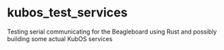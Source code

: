 # kubos_test_services
Testing serial communicating for the Beagleboard using Rust and possibly building some actual KubOS services
